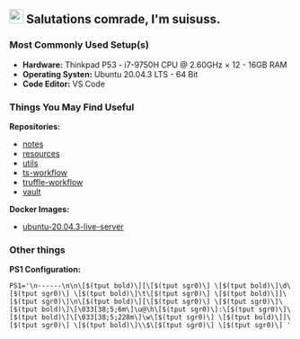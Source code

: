 ## <img src="https://media.giphy.com/media/hvRJCLFzcasrR4ia7z/giphy.gif" width="25"> Salutations comrade, I'm suisuss.

### Most Commonly Used Setup(s)

- **Hardware:** Thinkpad P53 - i7-9750H CPU @ 2.60GHz × 12 - 16GB RAM
- **Operating Systen:** Ubuntu 20.04.3 LTS - 64 Bit
- **Code Editor:** VS Code

### Things You May Find Useful

**Repositories:**
- [notes](https://github.com/suisuss/notes)
- [resources](https://github.com/suisuss/resources)
- [utils](https://github.com/suisuss/utils)
- [ts-workflow](https://github.com/suisuss/ts-workflow)
- [truffle-workflow](https://github.com/suisuss/truffle-workflow)
- [vault](https://github.com/suisuss/vault)

**Docker Images:**
- [ubuntu-20.04.3-live-server](https://hub.docker.com/r/suisuss/ubuntu-20.04.3-live-server)

### Other things

**PS1 Configuration:**

```
PS1='\n------\n\n\[$(tput bold)\][\[$(tput sgr0)\] \[$(tput bold)\]\d\[$(tput sgr0)\] \[$(tput bold)\]\t\[$(tput sgr0)\] \[$(tput bold)\]]\[$(tput sgr0)\]\n\[$(tput bold)\][\[$(tput sgr0)\] \[$(tput sgr0)\]\[$(tput bold)\]\[\033[38;5;6m\]\u@\h\[$(tput sgr0)\]:\[$(tput sgr0)\]\[$(tput bold)\]\[\033[38;5;228m\]\w\[$(tput sgr0)\] \[$(tput bold)\]]\[$(tput sgr0)\] \[$(tput bold)\]\\$\[$(tput sgr0)\] \[$(tput sgr0)\] '
```
